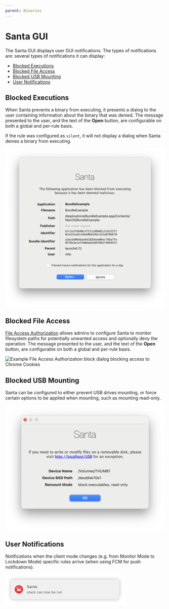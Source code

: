 ```yaml
---
parent: Binaries
---
```


# Santa GUI

The Santa GUI displays user GUI notifications. The types of notifications are:
several types of notifications it can display:

- [Blocked Executions](#blocked-executions)
- [Blocked File Access](#blocked-file-access)
- [Blocked USB Mounting](#blocked-usb-mounting)
- [User Notifications](#user-notifications)

## Blocked Executions

When Santa prevents a binary from executing, it presents a dialog to the user containing information about the binary that was denied. The message presented to the user, and the text of the
**Open** button, are configurable on both a global and per-rule basis. 

If the rule was configured as `silent`, it will not display a dialog when Santa denies a binary from executing.

![Example blocked execution dialog](blocked_execution.png)

## Blocked File Access

[File Access Authorization](https://santa.dev/deployment/file-access-auth.html)
allows admins to configure Santa to monitor filesystem paths for potentially
unwanted access and optionally deny the operation. The message presented to the user, and the text of the
**Open** button, are configurable on both a global and per-rule basis. 

![Example File Access Authorization block dialog blocking access to Chrome
Cookies](blocked_faa.png)

## Blocked USB Mounting

Santa can be configured to either prevent USB drives mounting, or force certain
options to be applied when mounting, such as mounting read-only.

![USB mount with forced flags](mount_forced_flags.png)

## User Notifications

Notifications when the client mode changes (e.g. from Monitor Mode to Lockdown
Mode) specific rules arrive (when using FCM for push notifications).

![Notification](push.png)
